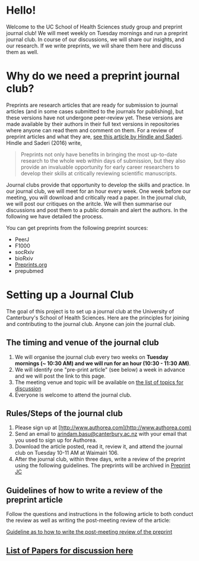 # Hello!

Welcome to the UC School of Health Sciences study group and preprint journal club! We will meet weekly on Tuesday mornings and run a preprint journal club. In course of our discussions, we will share our insights, and our research. If we write preprints, we will share them here and discuss them as well. 

# Why do we need a preprint journal club?
Preprints are research articles that are ready for submission to journal articles (and in some cases submitted to the journals for publishing), but these versions have not undergone peer-review yet. These versions are made available by their authors in their full text versions in repositories where anyone can read them and comment on them. For a review of preprint articles and what they are, [see this article by Hindle and Saderi](https://prereview.org/users/153686/articles/200859-preprint-info-doc). Hindle and Saderi (2016) write,

> Preprints not only have benefits in bringing the most up-to-date research to the whole web within days of submission, but they also provide an invaluable opportunity for early career researchers to develop their skills at critically reviewing scientific manuscripts. 

Journal clubs provide that opportunity to develop the skills and practice. In our journal club, we will meet for an hour every week. One week before our meeting, you will download and critically read a paper. In the journal club, we will post our critiques on the aritcle. We will then summarise our discussions and post them to a public domain and alert the authors. In the following we have detailed the process.  

You can get preprints from the following preprint sources:

- PeerJ
- F1000
- socRxiv
- bioRxiv
- [Preprints.org](https://www.preprints.org)
- prepubmed

# Setting up a Journal Club

The goal of this project is to set up a journal club at the University of Canterbury's School of Health Sciences. Here are the principles for joining and contributing to the journal club. Anyone can join the journal club. 

## The timing and venue of the journal club

1. We will organise the journal club every two weeks on **Tuesday mornings (~ 10:30 AM) and we will run for an hour (10:30 - 11:30 AM)**.
2. We will identify one "pre-print article" (see below) a week in advance and we will post the link to this page. 
3. The meeting venue and topic will be available on [the list of topics for discussion](https://arinbasu.github.io/UC-SHSS-Study-Group/list_of_papers)
4. Everyone is welcome to attend the journal club. 

## Rules/Steps of the journal club

1. Please sign up at [http://www.authorea.com](http://www.authorea.com)
2. Send an email to [arindam.basu@canterbury.ac.nz](mailto:arindam.basu@canterbury.ac.nz) with your email that you used to sign up for Authorea. 
3. Download the article posted, read it, review it, and attend the journal club on Tuesday 10-11 AM at Waimairi 106.
4. After the journal club, within three days, write a review of the preprint using the following guidelines. The preprints will be archived in [Preprint JC](https://prereview.org/inst/14743)

## Guidelines of how to write a review of the preprint article
Follow the questions and instructions in the following article to both conduct the review as well as writing the post-meeting review of the article:

[Guideline as to how to write the post-meeting review of the preprint](https://prereview.org/users/164141/articles/200820-prereview-guidelines-how-to-write-a-peer-preprint-review)

## [List of Papers for discussion here](https://arinbasu.github.io/UC-SHSS-Study-Group/list_of_papers)
